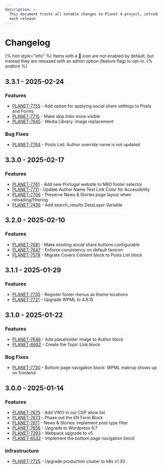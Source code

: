 ```yaml
---
description: >-
  This document tracks all notable changes to Planet 4 project, introduced on
  each release
---
```


# Changelog

{% hint style="info" %}
Items with a 🔑 icon are not enabled by default, but instead they are released with an admin option (feature flag) to opt-in.
{% endhint %}

## 3.3.1 - 2025-02-24

### Features

- [PLANET-7755](https://jira.greenpeace.org/browse/PLANET-7755) - Add option for applying social share settings to Posts and Forms
- [PLANET-7715](https://jira.greenpeace.org/browse/PLANET-7715) - Make skip links more visible
- [PLANET-7645](https://jira.greenpeace.org/browse/PLANET-7645) - Media Library: image replacement

### Bug Fixes

- [PLANET-7764](https://jira.greenpeace.org/browse/PLANET-7764) - Posts List: Author override name is not updated

## 3.3.0 - 2025-02-17

### Features

- [PLANET-7761](https://jira.greenpeace.org/browse/PLANET-7761) - Add new Portugal website to NRO footer selector
- [PLANET-7711](https://jira.greenpeace.org/browse/PLANET-7711) - Update Author Name Text Link Color for Accessibility
- [PLANET-7706](https://jira.greenpeace.org/browse/PLANET-7706) - Preserve News & Stories page layout when reloading/filtering
- [PLANET-7436](https://jira.greenpeace.org/browse/PLANET-7436) - Add search_results DataLayer Variable

## 3.2.0 - 2025-02-10

### Features

- [PLANET-7681](https://jira.greenpeace.org/browse/PLANET-7681) - Make existing social share buttons configurable
- [PLANET-7647](https://jira.greenpeace.org/browse/PLANET-7647) - Enforce consistency on default favicon
- [PLANET-7578](https://jira.greenpeace.org/browse/PLANET-7578) - Migrate Covers Content block to Posts List block

## 3.1.1 - 2025-01-29

### Features

- [PLANET-7735](https://jira.greenpeace.org/browse/PLANET-7735) - Register footer menus as theme locations
- [PLANET-7721](https://jira.greenpeace.org/browse/PLANET-7721) - Upgrade WPML to 4.6.15

## 3.1.0 - 2025-01-22

### Features

- [PLANET-7646](https://jira.greenpeace.org/browse/PLANET-7646) - Add placeholder image to Author block
- [PLANET-6692](https://jira.greenpeace.org/browse/PLANET-6692) - Create the Topic Link block

### Bug Fixes

- [PLANET-7730](https://jira.greenpeace.org/browse/PLANET-7730) - Bottom page navigation block: WPML makrup shows up on frontend

## 3.0.0 - 2025-01-14

### Features

* [PLANET-7675](https://jira.greenpeace.org/browse/PLANET-7675) - Add VWO in our CSP allow list
* [PLANET-7673](https://jira.greenpeace.org/browse/PLANET-7673) - Phase out the EN Form Block
* [PLANET-7671](https://jira.greenpeace.org/browse/PLANET-7671) - News & Stories: implement post type filter
* [PLANET-7656](https://jira.greenpeace.org/browse/PLANET-7656) - Upgrade to Wordpress 6.7
* [PLANET-7393](https://jira.greenpeace.org/browse/PLANET-7393) - Webpack upgrade to v5
* [PLANET-6532](https://jira.greenpeace.org/browse/PLANET-6532) - Implement the bottom page navigation block

### Infrastructure

* [PLANET-7725](https://jira.greenpeace.org/browse/PLANET-7725) - Upgrade production cluster to k8s v1.30
